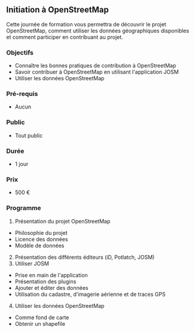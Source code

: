 ## Initiation à OpenStreetMap
Cette journée de formation vous permettra de découvrir le projet OpenStreetMap, comment utiliser les données géographiques disponibles et comment participer en contribuant au projet.

### Objectifs
  * Connaître les bonnes pratiques de contribution à OpenStreetMap
  * Savoir contribuer à OpenStreetMap en utilisant l'application JOSM
  * Utiliser les données OpenStreetMap

### Pré-requis
  * Aucun

### Public
  * Tout public

### Durée
* 1 jour

### Prix
* 500 €

### Programme
1. Présentation du projet OpenStreetMap
  * Philosophie du projet
  * Licence des données
  * Modèle de données
2. Présentation des différents éditeurs (iD, Potlatch, JOSM)
3. Utiliser JOSM
  * Prise en main de l'application
  * Présentation des plugins
  * Ajouter et éditer des données
  * Utilisation du cadastre, d'imagerie aérienne et de traces GPS
4. Utiliser les données OpenStreetMap
  * Comme fond de carte
  * Obtenir un shapefile
